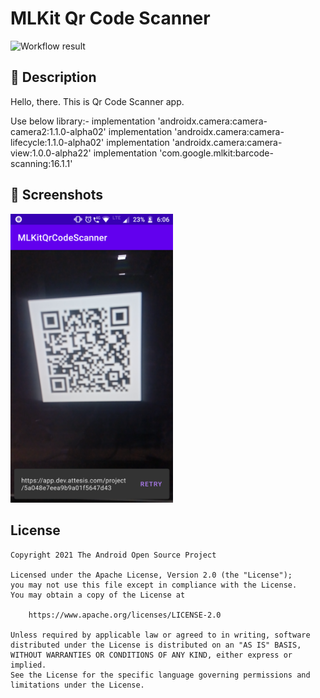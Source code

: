 # MLKit Qr Code Scanner

<!--- Replace <OWNER> with your Github Username and <REPOSITORY> with the name of your repository. -->
<!--- You can find both of these in the url bar when you open your repository in github. -->
![Workflow result](https://github.com/Jigneshjagad/MLKitQrCodeScanner/workflows/Check/badge.svg)


## :scroll: Description
<!--- Describe your app in one or two sentences -->
Hello, there.
This is Qr Code Scanner app.

Use below library:-
implementation 'androidx.camera:camera-camera2:1.1.0-alpha02'
implementation 'androidx.camera:camera-lifecycle:1.1.0-alpha02'
implementation 'androidx.camera:camera-view:1.0.0-alpha22'
implementation 'com.google.mlkit:barcode-scanning:16.1.1'


## :camera_flash: Screenshots
<!-- You can add more screenshots here if you like -->
<img src="/results/screenshot.png" width="260">

## License
```
Copyright 2021 The Android Open Source Project

Licensed under the Apache License, Version 2.0 (the "License");
you may not use this file except in compliance with the License.
You may obtain a copy of the License at

    https://www.apache.org/licenses/LICENSE-2.0

Unless required by applicable law or agreed to in writing, software
distributed under the License is distributed on an "AS IS" BASIS,
WITHOUT WARRANTIES OR CONDITIONS OF ANY KIND, either express or implied.
See the License for the specific language governing permissions and
limitations under the License.
```

